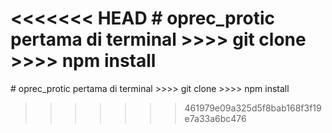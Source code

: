 <<<<<<< HEAD
﻿# oprec_protic
pertama di terminal >>>> git clone >>>> npm install
=======
﻿# oprec_protic
pertama di terminal >>>> git clone >>>> npm install
>>>>>>> 461979e09a325d5f8bab168f3f19e7a33a6bc476
